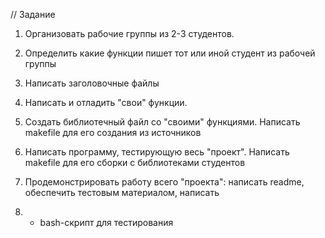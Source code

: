 // Задание

1. Организовать рабочие группы из 2-3 студентов.

2. Определить какие функции пишет тот или иной студент из рабочей группы

3. Написать заголовочные файлы

4. Написать и отладить "свои" функции.

5. Создать библиотечный файл со "своими" функциями. Написать makefile для
его создания из источников

6. Написать программу, тестирующую весь "проект". Написать makefile для
его сборки с библиотеками студентов

7. Продемонстрировать работу всего "проекта": написать readme, обеспечить
тестовым материалом, написать

8. * bash-скрипт для тестирования
